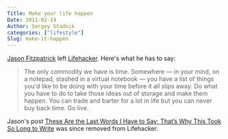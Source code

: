 ```yaml
---
Title: Make your life happen
Date: 2011-02-14
Author: Sergey Stadnik
categories: ["lifestyle"]
Slug: make-it-happen
---
```


[Jason Fitzpatrick](http://lifehacker.com/people/jfitzpatrick/) left [Lifehacker](http://lifehacker.com). Here's what he has to say:

> The only commodity we have is time. Somewhere — in your mind, on a notepad, stashed
in a virtual notebook — you have a list of things you'd like to be doing with your
time before it all slips away. Do what
you have to do to take those ideas out of storage and make them happen. You can
trade and barter for a lot in life but you can never buy back time. Go live.

<p class="text-info">
Jason's post <a href="http://lifehacker.com/#%215758689/these-are-the-last-words-i-have-to-say-thats-why-this-took-so-long-to-write">These Are the Last Words I Have to Say; That’s Why This Took So Long to Write</a> was since removed from Lifehacker.
</p>